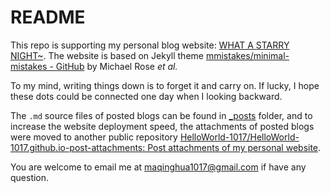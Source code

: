 # README

This repo is supporting my personal blog website: [WHAT A STARRY NIGHT~](https://helloworld-1017.github.io/). The website is based on Jekyll theme [mmistakes/minimal-mistakes - GitHub](https://github.com/mmistakes/minimal-mistakes) by Michael Rose *et al.*

To my mind, writing things down is to forget it and carry on. If lucky, I hope these dots could be connected one day when I looking backward.

The `.md` source files of posted blogs can be found in [_posts](https://github.com/Ma1017/Ma1017.github.io/tree/main/_posts) folder, and to increase the website deployment speed, the attachments of posted blogs were moved to another public repository [HelloWorld-1017/HelloWorld-1017.github.io-post-attachments: Post attachments of my personal website](https://github.com/HelloWorld-1017/HelloWorld-1017.github.io-post-attachments).

You are welcome to email me at [maqinghua1017@gmail.com](maqinghua1017@gmail.com) if have any question.
